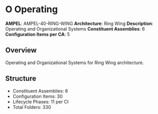 # O Operating

**AMPEL**: AMPEL-40-RING-WING
**Architecture**: Ring Wing
**Description**: Operating and Organizational Systems
**Constituent Assemblies**: 6
**Configuration Items per CA**: 5

## Overview
Operating and Organizational Systems for Ring Wing architecture.

## Structure
- Constituent Assemblies: 6
- Configuration Items: 30
- Lifecycle Phases: 11 per CI
- Total Folders: 330

